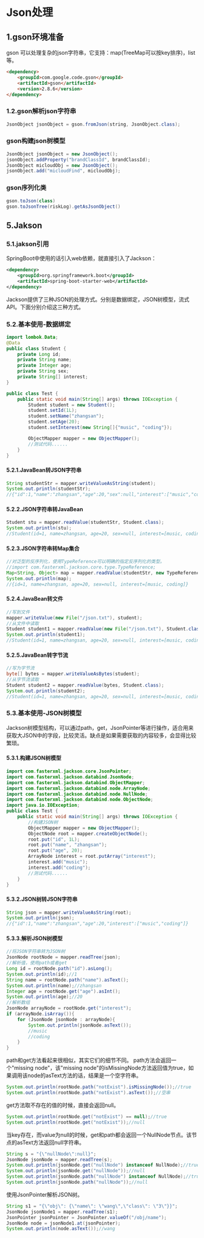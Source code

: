 # Json处理

## 1.gson环境准备
gson 可以处理复杂的json字符串，它支持：map(TreeMap可以按key排序)，list等。

```html
<dependency>
    <groupId>com.google.code.gson</groupId>
    <artifactId>gson</artifactId>
    <version>2.8.6</version>
</dependency>
```

### 1.2.gson解析json字符串
```java
JsonObject jsonObject = gson.fromJson(string, JsonObject.class);
```

### gson构建json树模型
```java
JsonObject jsonObject = new JsonObject();
jsonObject.addProperty("brandClassId", brandClassId);
JsonObject micloudObj = new JsonObject();
jsonObject.add("micloudFind", micloudObj);
```

### gson序列化类
```java
gson.toJson(class)
gson.toJsonTree(riskLog).getAsJsonObject()
```

## 5.Jakson

### 5.1.jakson引用
SpringBoot中使用的话引入web依赖，就直接引入了Jackson：
```xml
<dependency>
    <groupId>org.springframework.boot</groupId>
    <artifactId>spring-boot-starter-web</artifactId>
</dependency>
```

Jackson提供了三种JSON的处理方式。分别是数据绑定，JSON树模型，流式API。下面分别介绍这三种方式。
### 5.2.基本使用-数据绑定
```java
import lombok.Data;
@Data
public class Student {
    private Long id;
    private String name;
    private Integer age;
    private String sex;
    private String[] interest;
}
```
```java
public class Test {
    public static void main(String[] args) throws IOException {
        Student student = new Student();
        student.setId(1L);
        student.setName("zhangsan");
        student.setAge(20);
        student.setInterest(new String[]{"music", "coding"});

        ObjectMapper mapper = new ObjectMapper();
        //测试代码......
    }
}
```

#### 5.2.1.JavaBean转JSON字符串
```java
String studentStr = mapper.writeValueAsString(student);
System.out.println(studentStr);
//{"id":1,"name":"zhangsan","age":20,"sex":null,"interest":["music","coding"]}
```

#### 5.2.2.JSON字符串转JavaBean
```java
Student stu = mapper.readValue(studentStr, Student.class);
System.out.println(stu);
//Student(id=1, name=zhangsan, age=20, sex=null, interest=[music, coding])
```

#### 5.2.3.JSON字符串转Map集合

```java
//对泛型的反序列化，使用TypeReference可以明确的指定反序列化的类型。
//import com.fasterxml.jackson.core.type.TypeReference;
Map<String, Object> map = mapper.readValue(studentStr, new TypeReference<Map<String, Object>>(){});
System.out.println(map);
//{id=1, name=zhangsan, age=20, sex=null, interest=[music, coding]}
```

#### 5.2.4.JavaBean转文件
```java
//写到文件
mapper.writeValue(new File("/json.txt"), student);
//从文件中读取
Student student1 = mapper.readValue(new File("/json.txt"), Student.class);
System.out.println(student1);
//Student(id=1, name=zhangsan, age=20, sex=null, interest=[music, coding])
```

#### 5.2.5.JavaBean转字节流
```java
//写为字节流
byte[] bytes = mapper.writeValueAsBytes(student);
//从字节流读取
Student student2 = mapper.readValue(bytes, Student.class);
System.out.println(student2);
//Student(id=1, name=zhangsan, age=20, sex=null, interest=[music, coding])
```

### 5.3.基本使用-JSON树模型
Jackson树模型结构，可以通过path，get，JsonPointer等进行操作，适合用来获取大JSON中的字段，比较灵活。缺点是如果需要获取的内容较多，会显得比较繁琐。

#### 5.3.1.构建JSON树模型

```java
import com.fasterxml.jackson.core.JsonPointer;
import com.fasterxml.jackson.databind.JsonNode;
import com.fasterxml.jackson.databind.ObjectMapper;
import com.fasterxml.jackson.databind.node.ArrayNode;
import com.fasterxml.jackson.databind.node.NullNode;
import com.fasterxml.jackson.databind.node.ObjectNode;
import java.io.IOException;
public class Test {
    public static void main(String[] args) throws IOException {
        //构建JSON树
        ObjectMapper mapper = new ObjectMapper();
        ObjectNode root = mapper.createObjectNode();
        root.put("id", 1L);
        root.put("name", "zhangsan");
        root.put("age", 20);
        ArrayNode interest = root.putArray("interest");
        interest.add("music");
        interest.add("coding");
        //测试代码......
    }
}
```

#### 5.3.2.JSON树转JSON字符串

```java
String json = mapper.writeValueAsString(root);
System.out.println(json);
//{"id":1,"name":"zhangsan","age":20,"interest":["music","coding"]}
```

#### 5.3.3.解析JSON树模型
```java
//将JSON字符串转为JSON树
JsonNode rootNode = mapper.readTree(json);
//解析值，使用path或者get
Long id = rootNode.path("id").asLong();
System.out.println(id);//1
String name = rootNode.path("name").asText();
System.out.println(name);//zhangsan
Integer age = rootNode.get("age").asInt();
System.out.println(age);//20
//解析数组
JsonNode arrayNode = rootNode.get("interest");
if (arrayNode.isArray()){
    for (JsonNode jsonNode : arrayNode){
        System.out.println(jsonNode.asText());
        //music
        //coding
    }
}
```
path和get方法看起来很相似，其实它们的细节不同。
path方法会返回一个"missing node"，该"missing node"的isMissingNode方法返回值为true，如果调用该node的asText方法的话，结果是一个空字符串。

```java
System.out.println(rootNode.path("notExist").isMissingNode());//true
System.out.println(rootNode.path("notExist").asText());//空串
```
get方法取不存在的值的时候，直接会返回null。

```java
System.out.println(rootNode.get("notExist") == null);//true
System.out.println(rootNode.get("notExist"));//null
```

当key存在，而value为null的时候，get和path都会返回一个NullNode节点。该节点的asText方法返回null字符串。

```java
String s = "{\"nullNode\":null}";
JsonNode jsonNode = mapper.readTree(s);
System.out.println(jsonNode.get("nullNode") instanceof NullNode);//true
System.out.println(jsonNode.get("nullNode"));//null
System.out.println(jsonNode.path("nullNode") instanceof NullNode);//true
System.out.println(jsonNode.path("nullNode"));//null
```

使用JsonPointer解析JSON树。


```java
String s1 = "{\"obj\": {\"name\": \"wang\",\"class\": \"3\"}}";
JsonNode jsonNode1 = mapper.readTree(s1);
JsonPointer jsonPointer = JsonPointer.valueOf("/obj/name");
JsonNode node = jsonNode1.at(jsonPointer);
System.out.println(node.asText());//wang
```